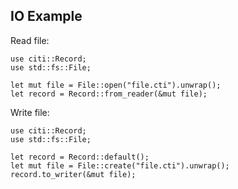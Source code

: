 ## IO Example

Read file:
```no_run
use citi::Record;
use std::fs::File;

let mut file = File::open("file.cti").unwrap();
let record = Record::from_reader(&mut file);
```

Write file:
```no_run
use citi::Record;
use std::fs::File;

let record = Record::default();
let mut file = File::create("file.cti").unwrap();
record.to_writer(&mut file);
```
